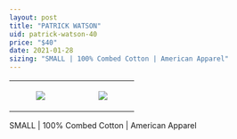```yaml
---
layout: post
title: "PATRICK WATSON"
uid: patrick-watson-40
price: "$40"
date: 2021-01-28
sizing: "SMALL | 100% Combed Cotton | American Apparel"
---
```




<table style="width:100%;"><tr><td style="vertical-align:top;">
      <figure class="tmblr-full" data-orig-height="2048" data-orig-width="1365" data-orig-src="https://concertshirts.netlify.app/shirts/0256/0256-01.jpg"><img src="https://64.media.tumblr.com/8d84ce1eece115dbf5fe43e064e6e30a/8f658fcc85885a8d-13/s540x810/3f8da8422ee1d0ead8f3110b558eb6e7bd2118e9.jpg" data-orig-height="2048" data-orig-width="1365" data-orig-src="https://concertshirts.netlify.app/shirts/0256/0256-01.jpg"/></figure></td>
    <td style="vertical-align:top;">
      <figure class="tmblr-full" data-orig-height="2048" data-orig-width="1365" data-orig-src="https://concertshirts.netlify.app/shirts/0256/0256-02.jpg"><img src="https://64.media.tumblr.com/c6a6fa6f0e897791976a1ba597098ef8/8f658fcc85885a8d-85/s540x810/98c3c364ebe41d04d6dca474d0b72c3d5e7116f2.jpg" data-orig-height="2048" data-orig-width="1365" data-orig-src="https://concertshirts.netlify.app/shirts/0256/0256-02.jpg"/></figure></td>
  </tr></table><p>
  SMALL | 100% Combed Cotton | American Apparel
</p>
